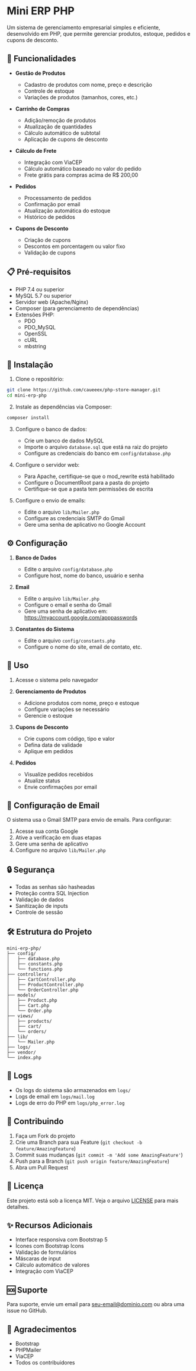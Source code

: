 # Mini ERP PHP

Um sistema de gerenciamento empresarial simples e eficiente, desenvolvido em PHP, que permite gerenciar produtos, estoque, pedidos e cupons de desconto.

## 🚀 Funcionalidades

- **Gestão de Produtos**
  - Cadastro de produtos com nome, preço e descrição
  - Controle de estoque
  - Variações de produtos (tamanhos, cores, etc.)

- **Carrinho de Compras**
  - Adição/remoção de produtos
  - Atualização de quantidades
  - Cálculo automático de subtotal
  - Aplicação de cupons de desconto

- **Cálculo de Frete**
  - Integração com ViaCEP
  - Cálculo automático baseado no valor do pedido
  - Frete grátis para compras acima de R$ 200,00

- **Pedidos**
  - Processamento de pedidos
  - Confirmação por email
  - Atualização automática do estoque
  - Histórico de pedidos

- **Cupons de Desconto**
  - Criação de cupons
  - Descontos em porcentagem ou valor fixo
  - Validação de cupons

## 📋 Pré-requisitos

- PHP 7.4 ou superior
- MySQL 5.7 ou superior
- Servidor web (Apache/Nginx)
- Composer (para gerenciamento de dependências)
- Extensões PHP:
  - PDO
  - PDO_MySQL
  - OpenSSL
  - cURL
  - mbstring

## 🔧 Instalação

1. Clone o repositório:
```bash
git clone https://github.com/caueeex/php-store-manager.git
cd mini-erp-php
```

2. Instale as dependências via Composer:
```bash
composer install
```

3. Configure o banco de dados:
   - Crie um banco de dados MySQL
   - Importe o arquivo `database.sql` que está na raiz do projeto
   - Configure as credenciais do banco em `config/database.php`

4. Configure o servidor web:
   - Para Apache, certifique-se que o mod_rewrite está habilitado
   - Configure o DocumentRoot para a pasta do projeto
   - Certifique-se que a pasta tem permissões de escrita

5. Configure o envio de emails:
   - Edite o arquivo `lib/Mailer.php`
   - Configure as credenciais SMTP do Gmail
   - Gere uma senha de aplicativo no Google Account

## ⚙️ Configuração

1. **Banco de Dados**
   - Edite o arquivo `config/database.php`
   - Configure host, nome do banco, usuário e senha

2. **Email**
   - Edite o arquivo `lib/Mailer.php`
   - Configure o email e senha do Gmail
   - Gere uma senha de aplicativo em: https://myaccount.google.com/apppasswords

3. **Constantes do Sistema**
   - Edite o arquivo `config/constants.php`
   - Configure o nome do site, email de contato, etc.

## 🚀 Uso

1. Acesse o sistema pelo navegador
   
2. **Gerenciamento de Produtos**
   - Adicione produtos com nome, preço e estoque
   - Configure variações se necessário
   - Gerencie o estoque

3. **Cupons de Desconto**
   - Crie cupons com código, tipo e valor
   - Defina data de validade
   - Aplique em pedidos

4. **Pedidos**
   - Visualize pedidos recebidos
   - Atualize status
   - Envie confirmações por email

## 📧 Configuração de Email

O sistema usa o Gmail SMTP para envio de emails. Para configurar:

1. Acesse sua conta Google
2. Ative a verificação em duas etapas
3. Gere uma senha de aplicativo
4. Configure no arquivo `lib/Mailer.php`

## 🔒 Segurança

- Todas as senhas são hasheadas
- Proteção contra SQL Injection
- Validação de dados
- Sanitização de inputs
- Controle de sessão

## 🛠️ Estrutura do Projeto

```
mini-erp-php/
├── config/
│   ├── database.php
│   ├── constants.php
│   └── functions.php
├── controllers/
│   ├── CartController.php
│   ├── ProductController.php
│   └── OrderController.php
├── models/
│   ├── Product.php
│   ├── Cart.php
│   └── Order.php
├── views/
│   ├── products/
│   ├── cart/
│   └── orders/
├── lib/
│   └── Mailer.php
├── logs/
├── vendor/
└── index.php
```

## 📝 Logs

- Os logs do sistema são armazenados em `logs/`
- Logs de email em `logs/mail.log`
- Logs de erro do PHP em `logs/php_error.log`

## 🤝 Contribuindo

1. Faça um Fork do projeto
2. Crie uma Branch para sua Feature (`git checkout -b feature/AmazingFeature`)
3. Commit suas mudanças (`git commit -m 'Add some AmazingFeature'`)
4. Push para a Branch (`git push origin feature/AmazingFeature`)
5. Abra um Pull Request

## 📄 Licença

Este projeto está sob a licença MIT. Veja o arquivo [LICENSE](LICENSE) para mais detalhes.

## ✨ Recursos Adicionais

- Interface responsiva com Bootstrap 5
- Ícones com Bootstrap Icons
- Validação de formulários
- Máscaras de input
- Cálculo automático de valores
- Integração com ViaCEP

## 🆘 Suporte

Para suporte, envie um email para seu-email@dominio.com ou abra uma issue no GitHub.

## 🙏 Agradecimentos

- Bootstrap
- PHPMailer
- ViaCEP
- Todos os contribuidores
